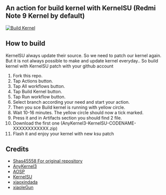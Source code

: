 ## An action for build kernel with KernelSU (Redmi Note 9 Kernel by default)
[![Build Kernel](https://github.com/melamit/xiaomi-merlin-kernel-ksu/actions/workflows/build-kernel.yml/badge.svg)](https://github.com/melamit/xiaomi-merlin-kernel-ksu/actions/workflows/build-kernel.yml)

## How to build
KernelSU always update their source. So we need to patch our kernel again. But it is not always possible to make and update kernel everyday..
So build kernel with KernelSU patch with your github account 

1. Fork this repo.
2. Tap Actions button.
3. Tap All workflows button.
4. Tap Build Kernel button.
5. Tap Run workflow button.
6. Select branch according your need and start your action.
7. Then you sce Build kernel is running with yellow circle.
8. Wait 10-16 minutes. The yellow circle should now a tick marked.
9. Press it and in Artifacts section you should find 2 file.
10. Download the first one (AnyKernel3-KernelSU-CODENAME-XXXXXXXXXXXX.zip)
11. Flash it and enjoy your kernel with new ksu patch

## Credits
- [Shas45558 For original repository](https://github.com/Shas45558)
- [AnyKernel3](https://github.com/osm0sis/AnyKernel3)
- [AOSP](https://android.googlesource.com)
- [KernelSU](https://github.com/tiann/KernelSU)
- [xiaoxindada](https://github.com/xiaoxindada)
- [xiaoleGun](https://github.com/xiaoleGun)
